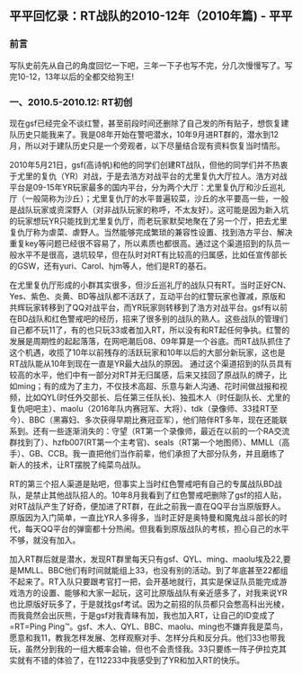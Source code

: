 ## 平平回忆录：RT战队的2010-12年（2010年篇) - 平平
### 前言
写队史前先从自己的角度回忆一下吧，三年一下子也写不完，分几次慢慢写了。写完10-12，13年以后的全都交给狗王!

### 一、2010.5-2010.12: RT初创

现在gsf已经完全不谈红警，甚至前段时间还删除了自己发的所有贴子，想恢复建队历史只能我来了。我是08年开始在警吧潜水，10年9月进RT群的，潜水到12月，所以对于建队历史只是一个旁观者，以下尽量结合现有资料恢复当时情形。

2010年5月21日，gsf(高诗帆)和他的同学们创建RT战队，但他的同学们并不热衷于尤里的复仇（YR）对战，于是去浩方对战平台的尤里复仇大厅拉人。浩方对战平台是09-15年YR玩家最多的国内平台，分为两个大厅：尤里复仇厅和沙丘巡礼厅（一般简称为沙丘）；尤里复仇厅的水平普遍较菜，沙丘的水平要高一些，一般是战队玩家或资深野人（对非战队玩家的称呼，不太友好）。这可能是因为新入坑的玩家想玩YR只能找到尤里复仇厅，而老玩家默契地聚在了另一个厅，把去尤里复仇厅称为虐菜、虐野人。当然能够完成繁琐的兼容性设置、找到浩方平台、解决重复key等问题已经很不容易了，所以素质也都很高。通过这个渠道招到的队员一般水平不是很高，退坑较早，但在队时对RT有比较高的归属感，比如任宣传部长的GSW，还有yuri、Carol、hjm等人，他们是RT的基石。

在尤里复仇厅形成的小群其实很多，但沙丘巡礼厅的战队只有RT。当时正好CN、Yes、紫色、炎黄、BD等战队都不活跃了，互动平台的红警玩家也骤减，原版和共辉玩家转移到了QQ对战平台，而YR玩家则转移到了浩方对战平台。gsf有以前在BD战队和红色警戒吧的经历，招来了很多别的战队的熟人。这些战队的管理们自己都不玩11了，有的也只玩33或者加入RT，所以没有和RT起任何争执。红警的发展是周期性的起起落落，在网吧潮后08、09年算是一个谷底。而RT战队抓住了这个机遇，收揽了10年以前残存的活跃玩家和10年以后的大部分新玩家，这也是RT战队能从10年到现在一直是YR最大战队的原因。	通过这个渠道招到的队员具有较高的水平，他们中有一部分对RT并无归属感，后来又挂回了原战队的牌子，比如ming；有的成为了主力，不仅技术高超、乐意与新人沟通、花时间做战报和视频，比如QYL(时任外交部长、后任第三任队长)、独孤木人（时任副队长、尤里的复仇吧吧主）、maolu（2016年队内赛冠军、大将）、tdk（录像师、33挂RT至今）、BBC（黑寡妇、多次获得早期比赛冠亚军），他们陪伴RT多年，现在还能联系到。还有一些逐渐消失的：守望（RT第一个录像师，最近在以前的一个RA交流群找到了）、hzfb007(RT第一个主考官)、seals（RT第一个地图师）、MMLL（高手）、GB、CCB。我一直把他们当作前辈，他们承担了大部分队务，并且磨练了新人的技术，让RT摆脱了纯菜鸟战队。

RT的第三个招人渠道是贴吧，但事实上当时红色警戒吧有自己的专属战队BD战队，是禁止其他战队招人的。10年8月我看到了红色警戒吧删除了gsf的招人贴，对RT战队产生了好奇，便加进了RT群，在此之前我一直在QQ平台当原版野人。原版因为入门简单，一直比YR人多得多，当时正好是奥特曼和魔鬼战斗部长的时代，每天QQ平台的弹窗都十分热闹。但我看到原版战队的考核，担心自己的水平不够，就没有加入。

加入RT群后就是潜水，发现RT群里每天只有gsf、QYL、ming、maolu埃及22,要是MMLL、BBC他们有时间就能组上33，也没有别的活动。到了年底甚至22都组不起来了。RT入队只要跟考官打一把，会开基地就行，其实是保证队员能完成游戏浩方的设置、能够和大家一起玩，这可比原版战队有亲近感多了，对我来说YR也比原版好玩多了，于是就找gsf考试。因为之前招的队员都只会憋高科出光棱，而我竟然会出灰熊，于是gsf对我青睐有加，我也加入RT，让自己的ID变成了=RT=Ping Ping™。gsf、木人、QYL、BBC、maolu、ming也不嫌弃我是菜鸟，愿意和我11，教我怎样发展、怎样观察对手、怎样分兵和反分兵。他们33也带我玩，虽然分到我的一组大概率会输，但也不会责怪我。33只要练一阵子伊拉克其实就有不错的体验了，在112233中我感受到了YR和加入RT的快乐。
